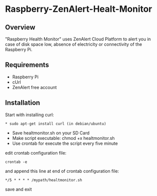 Raspberry-ZenAlert-Healt-Monitor
================================


## Overview

"Raspberry Health Monitor" uses ZenAlert Cloud Platform to alert you in case of disk space low, absence of electricity or connectivity of the Raspberry Pi. 

## Requirements

* Raspberry Pi 
* cUrl 
* ZenAlert free account

## Installation

Start with installing curl:
	
	* sudo apt-get install curl (in debian/ubuntu)


* Save healtmonitor.sh on your SD Card
* Make script executable: chmod +x healtmonitor.sh
* Use crontab for execute the script every five minute

edit crontab configuration file:

	crontab -e
    

and append this line at end of crontab configuration file:
	
	*/5 * * * * /mypath/healtmonitor.sh
	
save and exit
